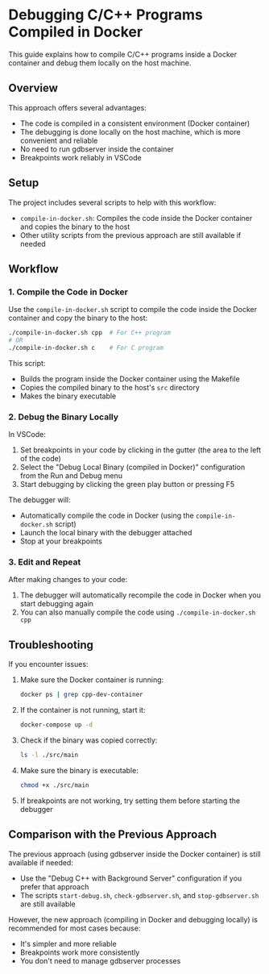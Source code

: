 # Debugging C/C++ Programs Compiled in Docker

This guide explains how to compile C/C++ programs inside a Docker container and debug them locally on the host machine.

## Overview

This approach offers several advantages:
- The code is compiled in a consistent environment (Docker container)
- The debugging is done locally on the host machine, which is more convenient and reliable
- No need to run gdbserver inside the container
- Breakpoints work reliably in VSCode

## Setup

The project includes several scripts to help with this workflow:

- `compile-in-docker.sh`: Compiles the code inside the Docker container and copies the binary to the host
- Other utility scripts from the previous approach are still available if needed

## Workflow

### 1. Compile the Code in Docker

Use the `compile-in-docker.sh` script to compile the code inside the Docker container and copy the binary to the host:

```bash
./compile-in-docker.sh cpp  # For C++ program
# OR
./compile-in-docker.sh c    # For C program
```

This script:
- Builds the program inside the Docker container using the Makefile
- Copies the compiled binary to the host's `src` directory
- Makes the binary executable

### 2. Debug the Binary Locally

In VSCode:

1. Set breakpoints in your code by clicking in the gutter (the area to the left of the code)
2. Select the "Debug Local Binary (compiled in Docker)" configuration from the Run and Debug menu
3. Start debugging by clicking the green play button or pressing F5

The debugger will:
- Automatically compile the code in Docker (using the `compile-in-docker.sh` script)
- Launch the local binary with the debugger attached
- Stop at your breakpoints

### 3. Edit and Repeat

After making changes to your code:

1. The debugger will automatically recompile the code in Docker when you start debugging again
2. You can also manually compile the code using `./compile-in-docker.sh cpp`

## Troubleshooting

If you encounter issues:

1. Make sure the Docker container is running:
   ```bash
   docker ps | grep cpp-dev-container
   ```

2. If the container is not running, start it:
   ```bash
   docker-compose up -d
   ```

3. Check if the binary was copied correctly:
   ```bash
   ls -l ./src/main
   ```

4. Make sure the binary is executable:
   ```bash
   chmod +x ./src/main
   ```

5. If breakpoints are not working, try setting them before starting the debugger

## Comparison with the Previous Approach

The previous approach (using gdbserver inside the Docker container) is still available if needed:

- Use the "Debug C++ with Background Server" configuration if you prefer that approach
- The scripts `start-debug.sh`, `check-gdbserver.sh`, and `stop-gdbserver.sh` are still available

However, the new approach (compiling in Docker and debugging locally) is recommended for most cases because:

- It's simpler and more reliable
- Breakpoints work more consistently
- You don't need to manage gdbserver processes
